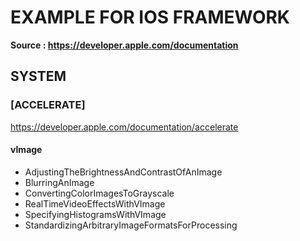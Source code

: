 # __EXAMPLE FOR IOS FRAMEWORK__

__Source : https://developer.apple.com/documentation__

## __SYSTEM__

### __[ACCELERATE]__
https://developer.apple.com/documentation/accelerate

#### __vImage__

- AdjustingTheBrightnessAndContrastOfAnImage
- BlurringAnImage
- ConvertingColorImagesToGrayscale
- RealTimeVideoEffectsWithVImage
- SpecifyingHistogramsWithVImage
- StandardizingArbitraryImageFormatsForProcessing
